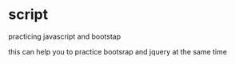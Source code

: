 # script
practicing javascript and bootstap

this can help you to practice bootsrap and jquery at the same time 
